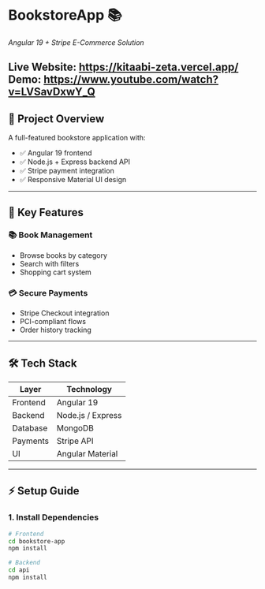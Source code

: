 # BookstoreApp 📚  
*Angular 19 + Stripe E-Commerce Solution*

Live Website: https://kitaabi-zeta.vercel.app/
Demo: https://www.youtube.com/watch?v=LVSavDxwY_Q
---

## 🧾 Project Overview  
A full-featured bookstore application with:

- ✅ Angular 19 frontend  
- ✅ Node.js + Express backend API  
- ✅ Stripe payment integration  
- ✅ Responsive Material UI design  

---

## 🌟 Key Features  

### 📚 Book Management  
- Browse books by category  
- Search with filters  
- Shopping cart system  

### 💳 Secure Payments  
- Stripe Checkout integration  
- PCI-compliant flows  
- Order history tracking  

---

## 🛠️ Tech Stack  

| Layer      | Technology          |
|------------|---------------------|
| Frontend   | Angular 19          |
| Backend    | Node.js / Express   |
| Database   | MongoDB             |
| Payments   | Stripe API          |
| UI         | Angular Material    |

---

## ⚡ Setup Guide  

### 1. Install Dependencies  
```bash
# Frontend
cd bookstore-app
npm install

# Backend 
cd api
npm install
